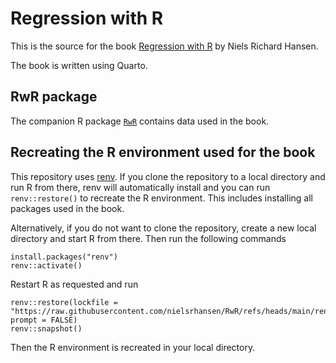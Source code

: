 # Regression with R

This is the source for the book [Regression with R](https://rwr.nrhstat.org/) 
by Niels Richard Hansen.

The book is written using Quarto.

## RwR package

The companion R package [`RwR`](https://github.com/nielsrhansen/RwR/tree/main/RwR_package) 
contains data used in the book.

## Recreating the R environment used for the book

This repository uses [renv](https://rstudio.github.io/renv/index.html). If you clone the 
repository to a local directory and run R from there, renv will automatically install 
and you can run `renv::restore()` to recreate the R environment. This includes installing 
all packages used in the book. 

Alternatively, if you do not want to clone the repository, create a new local directory
and start R from there. Then run the following commands

```
install.packages("renv")
renv::activate()
```

Restart R as requested and run

```
renv::restore(lockfile = "https://raw.githubusercontent.com/nielsrhansen/RwR/refs/heads/main/renv.lock", prompt = FALSE)
renv::snapshot()
```

Then the R environment is recreated in your local directory. 